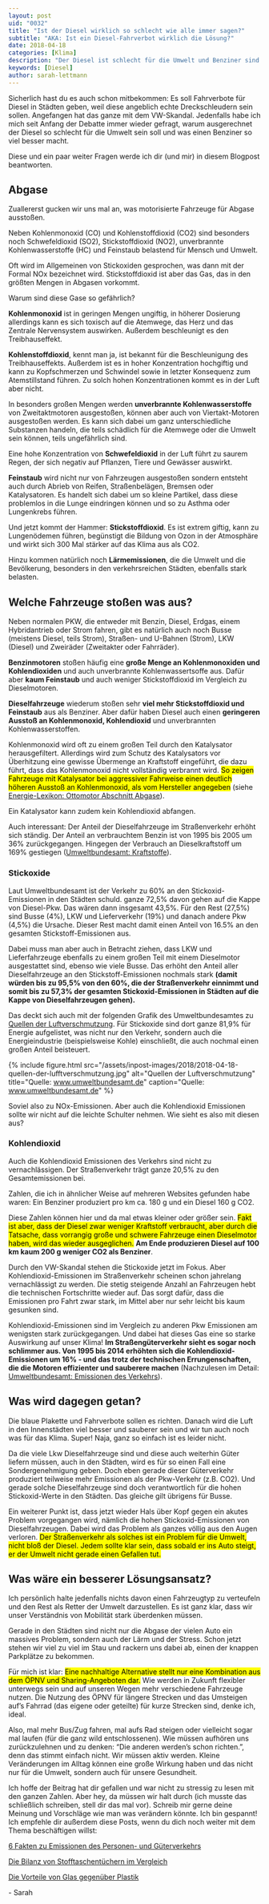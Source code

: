 ```yaml
---
layout: post
uid: "0032"
title: "Ist der Diesel wirklich so schlecht wie alle immer sagen?"
subtitle: "AKA: Ist ein Diesel-Fahrverbot wirklich die Lösung?"
date: 2018-04-18
categories: [Klima]
description: "Der Diesel ist schlecht für die Umwelt und Benziner sind viel besser. Stimmt das? Oder wie sieht es mit den Abgasen von Benzinern und Diesel wirklich aus?"
keywords: [Diesel]
author: sarah-lettmann
---
```

Sicherlich hast du es auch schon mitbekommen: Es soll Fahrverbote für Diesel in Städten geben, weil diese angeblich echte Dreckschleudern sein sollen. Angefangen hat das ganze mit dem VW-Skandal. Jedenfalls habe ich mich seit Anfang der Debatte immer wieder gefragt, warum ausgerechnet der Diesel so schlecht für die Umwelt sein soll und was einen Benziner so viel besser macht.

Diese und ein paar weiter Fragen werde ich dir (und mir) in diesem Blogpost beantworten.

## Abgase
Zuallererst gucken wir uns mal an, was motorisierte Fahrzeuge für Abgase ausstoßen.

Neben Kohlenmonoxid (CO) und Kohlenstoffdioxid (CO2) sind besonders noch Schwefeldioxid (SO2), Stickstoffdioxid (NO2), unverbrannte Kohlenwasserstoffe (HC) und Feinstaub belastend für Mensch und Umwelt.

Oft wird im Allgemeinen von Stickoxiden gesprochen, was dann mit der Formal NOx bezeichnet wird. Stickstoffdioxid ist aber das Gas, das in den größten Mengen in Abgasen vorkommt.

Warum sind diese Gase so gefährlich?

**Kohlenmonoxid** ist in geringen Mengen ungiftig, in höherer Dosierung allerdings kann es sich toxisch auf die Atemwege, das Herz und das Zentrale Nervensystem auswirken. Außerdem beschleunigt es den Treibhauseffekt.

**Kohlenstoffdioxid**, kennt man ja, ist bekannt für die Beschleunigung des Treibhauseffekts. Außerdem ist es in hoher Konzentration hochgiftig und kann zu Kopfschmerzen und Schwindel sowie in letzter Konsequenz zum Atemstillstand führen. Zu solch hohen Konzentrationen kommt es in der Luft aber nicht.

In besonders großen Mengen werden **unverbrannte Kohlenwasserstoffe** von Zweitaktmotoren ausgestoßen, können aber auch von Viertakt-Motoren ausgestoßen werden. Es kann sich dabei um ganz unterschiedliche Substanzen handeln, die teils schädlich für die Atemwege oder die Umwelt sein können, teils ungefährlich sind.

Eine hohe Konzentration von **Schwefeldioxid** in der Luft führt zu saurem Regen, der sich negativ auf Pflanzen, Tiere und Gewässer auswirkt.

**Feinstaub** wird nicht nur von Fahrzeugen ausgestoßen sondern entsteht auch durch Abrieb von Reifen, Straßenbelägen, Bremsen oder Katalysatoren. Es handelt sich dabei um so kleine Partikel, dass diese problemlos in die Lunge eindringen können und so zu Asthma oder Lungenkrebs führen.

Und jetzt kommt der Hammer: **Stickstoffdioxid**. Es ist extrem giftig, kann zu Lungenödemen führen, begünstigt die Bildung von Ozon in der Atmosphäre und wirkt sich 300 Mal stärker auf das Klima aus als CO2.

Hinzu kommen natürlich noch **Lärmemissionen**, die die Umwelt und die Bevölkerung, besonders in den verkehrsreichen Städten, ebenfalls stark belasten.

## Welche Fahrzeuge stoßen was aus?
Neben normalen PKW, die entweder mit Benzin, Diesel, Erdgas, einem Hybridantrieb oder Strom fahren, gibt es natürlich auch noch Busse (meistens Diesel, teils Strom), Straßen- und U-Bahnen (Strom), LKW (Diesel) und Zweiräder (Zweitakter oder Fahrräder).

**Benzinmotoren** stoßen häufig eine **große Menge an Kohlenmonoxiden und Kohlendioxiden** und auch unverbrannte Kohlenwassertsoffe aus. Dafür aber **kaum Feinstaub** und auch weniger Stickstoffdioxid im Vergleich zu Dieselmotoren.

**Dieselfahrzeuge** wiederum stoßen sehr **viel mehr Stickstoffdioxid und Feinstaub** aus als Benziner. Aber dafür haben Diesel auch einen **geringeren Ausstoß an Kohlenmonoxid, Kohlendioxid** und unverbrannten Kohlenwasserstoffen.

Kohlenmonoxid wird oft zu einem großen Teil durch den Katalysator herausgefiltert. Allerdings wird zum Schutz des Katalysators vor Überhitzung eine gewisse Übermenge an Kraftstoff eingeführt, die dazu führt, dass das Kohlenmonoxid nicht vollständig verbrannt wird. <mark>So zeigen Fahrzeuge mit Katalysator bei aggressiver Fahrweise einen deutlich höheren Ausstoß an Kohlenmonoxid, als vom Hersteller angegeben</mark> (siehe [Energie-Lexikon: Ottomotor Abschnitt Abgase](https://www.energie-lexikon.info/ottomotor.html)).

Ein Katalysator kann zudem kein Kohlendioxid abfangen.

Auch interessant: Der Anteil der Dieselfahrzeuge im Straßenverkehr erhöht sich ständig. Der Anteil an verbrauchtem Benzin ist von 1995 bis 2005 um 36% zurückgegangen. Hingegen der Verbrauch an Dieselkraftstoff um 169% gestiegen ([Umweltbundesamt: Kraftstoffe](https://www.umweltbundesamt.de/daten/verkehr/kraftstoffe)).

### Stickoxide
Laut Umweltbundesamt ist der Verkehr zu 60% an den Stickoxid-Emissionen in den Städten schuld. ganze 72,5% davon gehen auf die Kappe von Diesel-Pkw. Das wären dann insgesamt 43,5%. Für den Rest (27,5%) sind Busse (4%), LKW und Lieferverkehr (19%) und danach andere Pkw (4,5%) die Ursache. Dieser Rest macht damit einen Anteil von 16.5% an den gesamten Stickstoff-Emissionen aus.

Dabei muss man aber auch in Betracht ziehen, dass LKW und Lieferfahrzeuge ebenfalls zu einem großen Teil mit einem Dieselmotor ausgestattet sind, ebenso wie viele Busse. Das erhöht den Anteil aller Dieselfahrzeuge an den Stickstoff-Emissionen nochmals stark **(damit würden bis zu 95,5% von den 60%, die der Straßenverkehr einnimmt und somit bis zu 57,3% der gesamten Stickoxid-Emissionen in Städten auf die Kappe von Dieselfahrzeugen gehen).**

Das deckt sich auch mit der folgenden Grafik des Umweltbundesamtes zu [Quellen der Luftverschmutzung](https://www.umweltbundesamt.de/themen/luft/emissionen-von-luftschadstoffen/quellen-der-luftschadstoffe). Für Stickoxide sind dort ganze 81,9% für Energie aufgelistet, was nicht nur den Verkehr, sondern auch die Energieindustrie (beispielsweise Kohle) einschließt, die auch nochmal einen großen Anteil beisteuert.

{% include figure.html src="/assets/inpost-images/2018/2018-04-18-quellen-der-lufftverschmutzung.jpg" alt="Quellen der Luftverschmutzung" title="Quelle: www.umweltbundesamt.de" caption="Quelle: www.umweltbundesamt.de" %}

Soviel also zu NOx-Emissionen. Aber auch die Kohlendioxid Emissionen sollte wir nicht auf die leichte Schulter nehmen. Wie sieht es also mit diesen aus?

### Kohlendioxid
Auch die Kohlendioxid Emissionen des Verkehrs sind nicht zu vernachlässigen. Der Straßenverkehr trägt ganze 20,5% zu den Gesamtemissionen bei.

Zahlen, die ich in ähnlicher Weise auf mehreren Websites gefunden habe waren: Ein Benziner produziert pro km ca. 180 g und ein Diesel 160 g CO2.

Diese Zahlen können hier und da mal etwas kleiner oder größer sein. <mark>Fakt ist aber, dass der Diesel zwar weniger Kraftstoff verbraucht, aber durch die Tatsache, dass vorrangig große und schwere Fahrzeuge einen Dieselmotor haben, wird das wieder ausgeglichen.</mark> **Am Ende produzieren Diesel auf 100 km kaum 200 g weniger CO2 als Benziner**.

Durch den VW-Skandal stehen die Stickoxide jetzt im Fokus. Aber Kohlendioxid-Emissionen im Straßenverkehr scheinen schon jahrelang vernachlässigt zu werden. Die stetig steigende Anzahl an Fahrzeugen hebt die technischen Fortschritte wieder auf. Das sorgt dafür, dass die Emissionen pro Fahrt zwar stark, im Mittel aber nur sehr leicht bis kaum gesunken sind.

Kohlendioxid-Emissionen sind im Vergleich zu anderen Pkw Emissionen am wenigsten stark zurückgegangen. Und dabei hat dieses Gas eine so starke Auswirkung auf unser Klima! **Im Straßengüterverkehr sieht es sogar noch schlimmer aus. Von 1995 bis 2014 erhöhten sich die Kohlendioxid-Emissionen um 16% - und das trotz der technischen Errungenschaften, die die Motoren effizienter und sauberere machen** (Nachzulesen im Detail: [Umweltbundesamt: Emissionen des Verkehrs](https://www.umweltbundesamt.de/daten/verkehr/emissionen-des-verkehrs)).

## Was wird dagegen getan?
Die blaue Plakette und Fahrverbote sollen es richten. Danach wird die Luft in den Innenstädten viel besser und sauberer sein und wir tun auch noch was für das Klima. Super! Naja, ganz so einfach ist es leider nicht.

Da die viele Lkw Dieselfahrzeuge sind und diese auch weiterhin Güter liefern müssen, auch in den Städten, wird es für so einen Fall eine Sondergenehmigung geben. Doch eben gerade dieser Güterverkehr produziert teilweise mehr Emissionen als der Pkw-Verkehr (z.B. CO2). Und gerade solche Dieselfahrzeuge sind doch verantwortlich für die hohen Stickoxid-Werte in den Städten. Das gleiche gilt übrigens für Busse.

Ein weiterer Punkt ist, dass jetzt wieder Hals über Kopf gegen ein akutes Problem vorgegangen wird, nämlich die hohen Stickoxid-Emissionen von Dieselfahrzeugen. Dabei wird das Problem als ganzes völlig aus den Augen verloren. <mark>Der Straßenverkehr als solches ist ein Problem für die Umwelt, nicht bloß der Diesel. Jedem sollte klar sein, dass sobald er ins Auto steigt, er der Umwelt nicht gerade einen Gefallen tut.</mark>

## Was wäre ein besserer Lösungsansatz?
Ich persönlich halte jedenfalls nichts davon einen Fahrzeugtyp zu verteufeln und den Rest als Retter der Umwelt darzustellen. Es ist ganz klar, dass wir unser Verständnis von Mobilität stark überdenken müssen.

Gerade in den Städten sind nicht nur die Abgase der vielen Auto ein massives Problem, sondern auch der Lärm und der Stress. Schon jetzt stehen wir viel zu viel im Stau und rackern uns dabei ab, einen der knappen Parkplätze zu bekommen.

Für mich ist klar: <mark>Eine nachhaltige Alternative stellt nur eine Kombination aus dem ÖPNV und Sharing-Angeboten dar.</mark> Wie werden in Zukunft flexibler unterwegs sein und auf unseren Wegen mehr verschiedene Fahrzeuge nutzen. Die Nutzung des ÖPNV für längere Strecken und das Umsteigen auf’s Fahrrad (das eigene oder geteilte) für kurze Strecken sind, denke ich, ideal.

Also, mal mehr Bus/Zug fahren, mal aufs Rad steigen oder vielleicht sogar mal laufen (für die ganz wild entschlossenen). Wie müssen aufhören uns zurückzulehnen und zu denken: “Die anderen werden’s schon richten.”, denn das stimmt einfach nicht. Wir müssen aktiv werden. Kleine Veränderungen im Alltag können eine große Wirkung haben und das nicht nur für die Umwelt, sondern auch für unsere Gesundheit.

Ich hoffe der Beitrag hat dir gefallen und war nicht zu stressig zu lesen mit den ganzen Zahlen. Aber hey, da müssen wir halt durch (ich musste das schließlich schreiben, stell dir das mal vor). Schreib mir gerne deine Meinung und Vorschläge wie man was verändern könnte. Ich bin gespannt! Ich empfehle dir außerdem diese Posts, wenn du dich noch weiter mit dem Thema beschäftigen willst:

[6 Fakten zu Emissionen des Personen- und Güterverkehrs](/blog/6-fakten-ueber-die-emissionen-des-personen-und-gueterverkehrs/)

[Die Bilanz von Stofftaschen­tüchern im Vergleich](/blog/die-bilanz-von-stofftaschentuechern/)

[Die Vorteile von Glas gegenüber Plastik](/blog/die-vorteile-von-glas-gegenueber-plastik/)

\- Sarah

